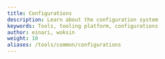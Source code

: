 ```yaml
---
title: Configurations
description: Learn about the configuration system
keywords: Tools, tooling platform, configurations
author: einari, woksin
weight: 10
aliases: /tools/common/configurations
---
```


